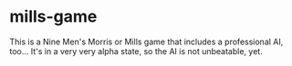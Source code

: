# mills-game
This is a Nine Men's Morris or Mills game that includes a professional AI, too... It's in a very very alpha state, so the AI is not unbeatable, yet.
